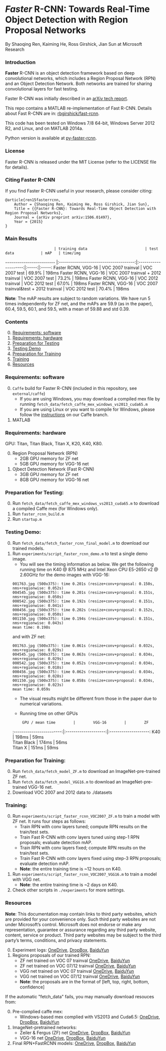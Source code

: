 # *Faster* R-CNN: Towards Real-Time Object Detection with Region Proposal Networks

By Shaoqing Ren, Kaiming He, Ross Girshick, Jian Sun at Microsoft Research

### Introduction

**Faster** R-CNN is an object detection framework based on deep convolutional networks, which includes a Region Proposal Network (RPN) and an Object Detection Network. Both networks are trained for sharing convolutional layers for fast testing. 

Faster R-CNN was initially described in an [arXiv tech report](http://arxiv.org/abs/1506.01497).

This repo contains a MATLAB re-implementation of Fast R-CNN. Details about Fast R-CNN are in: [rbgirshick/fast-rcnn](https://github.com/rbgirshick/fast-rcnn).

This code has been tested on Windows 7/8 64-bit, Windows Server 2012 R2, and Linux, and on MATLAB 2014a.

Python version is available at [py-faster-rcnn](https://github.com/rbgirshick/py-faster-rcnn).

### License

Faster R-CNN is released under the MIT License (refer to the LICENSE file for details).

### Citing Faster R-CNN

If you find Faster R-CNN useful in your research, please consider citing:

    @article{ren15fasterrcnn,
        Author = {Shaoqing Ren, Kaiming He, Ross Girshick, Jian Sun},
        Title = {{Faster R-CNN}: Towards Real-Time Object Detection with Region Proposal Networks},
        Journal = {arXiv preprint arXiv:1506.01497},
        Year = {2015}
    }

### Main Results
                          | training data                          | test data            | mAP   | time/img
------------------------- |:--------------------------------------:|:--------------------:|:-----:|:-----:
Faster RCNN, VGG-16       | VOC 2007 trainval                      | VOC 2007 test        | 69.9% | 198ms
Faster RCNN, VGG-16       | VOC 2007 trainval + 2012 trainval      | VOC 2007 test        | 73.2% | 198ms
Faster RCNN, VGG-16       | VOC 2012 trainval                      | VOC 2012 test        | 67.0% | 198ms
Faster RCNN, VGG-16       | VOC 2007 trainval&test + 2012 trainval | VOC 2012 test        | 70.4% | 198ms

**Note**: The mAP results are subject to random variations. We have run 5 times independently for ZF net, and the mAPs are 59.9 (as in the paper), 60.4, 59.5, 60.1, and 59.5, with a mean of 59.88 and std 0.39.


### Contents
0. [Requirements: software](#requirements-software)
0. [Requirements: hardware](#requirements-hardware)
0. [Preparation for Testing](#preparation-for-testing)
0. [Testing Demo](#testing-demo)
0. [Preparation for Training](#preparation-for-training)
0. [Training](#training)
0. [Resources](#resources)


### Requirements: software

0. `Caffe` build for Faster R-CNN (included in this repository, see `external/caffe`)
    - If you are using Windows, you may download a compiled mex file by running `fetch_data/fetch_caffe_mex_windows_vs2013_cuda65.m`
    - If you are using Linux or you want to compile for Windows, please follow the [instructions](https://github.com/ShaoqingRen/caffe/tree/faster-R-CNN) on our Caffe branch.
0.	MATLAB
 
    
### Requirements: hardware

GPU: Titan, Titan Black, Titan X, K20, K40, K80.

0. Region Proposal Network (RPN)
    - 2GB GPU memory for ZF net
    - 5GB GPU memory for VGG-16 net
0. Ojbect Detection Network (Fast R-CNN)
    - 3GB GPU memory for ZF net
    - 8GB GPU memory for VGG-16 net


### Preparation for Testing:
0.	Run `fetch_data/fetch_caffe_mex_windows_vs2013_cuda65.m` to download a compiled Caffe mex (for Windows only).
0.	Run `faster_rcnn_build.m`
0.	Run `startup.m`


### Testing Demo:
0.	Run `fetch_data/fetch_faster_rcnn_final_model.m` to download our trained models.
0.	Run `experiments/script_faster_rcnn_demo.m` to test a single demo image.
    - You will see the timing information as below. We get the following running time on K40 @ 875 MHz and Intel Xeon CPU E5-2650 v2 @ 2.60GHz for the demo images with VGG-16:
	```Shell
	001763.jpg (500x375): time 0.201s (resize+conv+proposal: 0.150s, nms+regionwise: 0.052s)
	004545.jpg (500x375): time 0.201s (resize+conv+proposal: 0.151s, nms+regionwise: 0.050s)
	000542.jpg (500x375): time 0.192s (resize+conv+proposal: 0.151s, nms+regionwise: 0.041s)
	000456.jpg (500x375): time 0.202s (resize+conv+proposal: 0.152s, nms+regionwise: 0.050s)
	001150.jpg (500x375): time 0.194s (resize+conv+proposal: 0.151s, nms+regionwise: 0.043s)
	mean time: 0.198s
	```
	and with ZF net:
	```Shell
	001763.jpg (500x375): time 0.061s (resize+conv+proposal: 0.032s, nms+regionwise: 0.029s)
	004545.jpg (500x375): time 0.063s (resize+conv+proposal: 0.034s, nms+regionwise: 0.029s)
	000542.jpg (500x375): time 0.052s (resize+conv+proposal: 0.034s, nms+regionwise: 0.018s)
	000456.jpg (500x375): time 0.062s (resize+conv+proposal: 0.034s, nms+regionwise: 0.028s)
	001150.jpg (500x375): time 0.058s (resize+conv+proposal: 0.034s, nms+regionwise: 0.023s)
	mean time: 0.059s
	```
    - The visual results might be different from those in the paper due to numerical variations.	
    - Running time on other GPUs
    
           GPU / mean time        |        VGG-16        |        ZF          
	:------------------------:|:--------------------:|:--------------------:
		  K40             |        198ms         |       59ms       
	     Titan Black          |        174ms         |       56ms       
		Titan X           |        151ms         |       59ms

### Preparation for Training:
0.	Run `fetch_data/fetch_model_ZF.m` to download an ImageNet-pre-trained ZF net.
0.	Run `fetch_data/fetch_model_VGG16.m` to download an ImageNet-pre-trained VGG-16 net.
0.	Download VOC 2007 and 2012 data to ./datasets


### Training:
0. Run `experiments/script_faster_rcnn_VOC2007_ZF.m` to train a model with ZF net. It runs four steps as follows:
    - Train RPN with conv layers tuned; compute RPN results on the train/test sets.
    - Train Fast R-CNN with conv layers tuned using step-1 RPN proposals; evaluate detection mAP.
    - Train RPN with conv layers fixed; compute RPN results on the train/test sets. 
    - Train Fast R-CNN with conv layers fixed using step-3 RPN proposals; evaluate detection mAP.
    - **Note**: the entire training time is ~12 hours on K40.
0. Run `experiments/script_faster_rcnn_VOC2007_VGG16.m` to train a model with VGG net.
    - **Note**: the entire training time is ~2 days on K40.
0. Check other scripts in `./experiments` for more settings.

### Resources

**Note**: This documentation may contain links to third party websites, which are provided for your convenience only. Such third party websites are not under Microsoft’s control. Microsoft does not endorse or make any representation, guarantee or assurance regarding any third party website, content, service or product. Third party websites may be subject to the third party’s terms, conditions, and privacy statements.

0. Experiment logs: [OneDrive](https://onedrive.live.com/download?resid=36FEC490FBC32F1A!110&authkey=!ACpgYZR2MmfklwI&ithint=file%2czip), [DropBox](https://www.dropbox.com/s/wu841r7zmebjp6r/faster_rcnn_logs.zip?dl=0), [BaiduYun](http://pan.baidu.com/s/1ntJ3dLv)
0. Regions proposals of our trained RPN:
    - ZF net trained on VOC 07 trainval [OneDrive](https://onedrive.live.com/download?resid=36FEC490FBC32F1A!115&authkey=!AJJMrFJHKLXIg5c&ithint=file%2czip), [BaiduYun](http://pan.baidu.com/s/1dDFGerf)
    - ZF net trained on VOC 07/12 trainval [OneDrive](https://onedrive.live.com/download?resid=36FEC490FBC32F1A!117&authkey=!AJiy5F6Cum1iosI&ithint=file%2czip), [BaiduYun](http://pan.baidu.com/s/1jGAgkZW)
    - VGG net trained on VOC 07 trainval [OneDrive](https://onedrive.live.com/download?resid=36FEC490FBC32F1A!116&authkey=!AH4Zi_KAaun7MhQ&ithint=file%2czip), [BaiduYun](http://pan.baidu.com/s/1qWHv4JU)
    - VGG net trained on VOC 07/12 trainval [OneDrive](https://onedrive.live.com/download?resid=36FEC490FBC32F1A!118&authkey=!AB_lKk3dbGyr1-I&ithint=file%2czip), [BaiduYun](http://pan.baidu.com/s/1c0fQpqg)
    - **Note**: the proposals are in the format of [left, top, right, bottom, confidence]

If the automatic "fetch_data" fails, you may manually download resouces from:

0. Pre-complied caffe mex:
    - Windows-based mex complied with VS2013 and Cuda6.5: [OneDrive](https://onedrive.live.com/download?resid=36FEC490FBC32F1A!111&authkey=!AFVWFGTbViiX5tg&ithint=file%2czip), [DropBox](https://www.dropbox.com/s/m6sg347tiaqpcwy/caffe_mex.zip?dl=0), [BaiduYun](http://pan.baidu.com/s/1i3m0i0H)
0. ImageNet-pretrained networks:
    - Zeiler & Fergus (ZF) net [OneDrive](https://onedrive.live.com/download?resid=36FEC490FBC32F1A!113&authkey=!AIzdm0sD_SmhUQ4&ithint=file%2czip), [DropBox](https://www.dropbox.com/s/sw58b2froihzwyf/model_ZF.zip?dl=0), [BaiduYun](http://pan.baidu.com/s/1o6zipPS)
    - VGG-16 net [OneDrive](https://onedrive.live.com/download?resid=36FEC490FBC32F1A!114&authkey=!AE8uV9B07dREbhM&ithint=file%2czip), [DropBox](https://www.dropbox.com/s/z5rrji25uskha73/model_VGG16.zip?dl=0), [BaiduYun](http://pan.baidu.com/s/1mgzSnI4)
0. Final RPN+FastRCNN models: [OneDrive](https://onedrive.live.com/download?resid=4006CBB8476FF777!17323&authkey=!AJOz-vdYtdPwuKo&ithint=file%2czip), [DropBox](https://www.dropbox.com/s/jswrnkaln47clg2/faster_rcnn_final_model.zip?dl=0), [BaiduYun](http://pan.baidu.com/s/1dDCsSm9)


